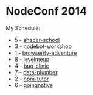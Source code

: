# NodeConf 2014

My Schedule:
* 5 - [shader-school](https://www.npmjs.org/package/shader-school)
* 3 - [nodebot-workshop](https://www.npmjs.org/package/nodebot-workshop)
* 1 - [browserify-adventure](https://www.npmjs.org/package/browserify-adventure)
* 8 - [levelmeup](https://www.npmjs.org/package/levelmeup)
* 4 - [bug-clinic](https://www.npmjs.org/package/bug-clinic)
* 7 - [data-plumber](https://www.npmjs.org/package/data-plumber)
* 2 - [npm-tutor](https://www.npmjs.org/package/npm-tutor)
* 6 - [goingnative](https://www.npmjs.org/package/goingnative)
